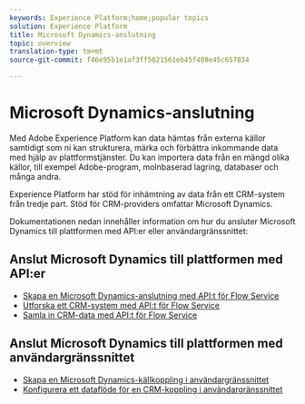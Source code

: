 ```yaml
---
keywords: Experience Platform;home;popular topics
solution: Experience Platform
title: Microsoft Dynamics-anslutning
topic: overview
translation-type: tm+mt
source-git-commit: f46e95b1e1af3ff5021561eb45f408e45c657834

---
```



# Microsoft Dynamics-anslutning

Med Adobe Experience Platform kan data hämtas från externa källor samtidigt som ni kan strukturera, märka och förbättra inkommande data med hjälp av plattformstjänster. Du kan importera data från en mängd olika källor, till exempel Adobe-program, molnbaserad lagring, databaser och många andra.

Experience Platform har stöd för inhämtning av data från ett CRM-system från tredje part. Stöd för CRM-providers omfattar Microsoft Dynamics.

Dokumentationen nedan innehåller information om hur du ansluter Microsoft Dynamics till plattformen med API:er eller användargränssnittet:

## Anslut Microsoft Dynamics till plattformen med API:er

- [Skapa en Microsoft Dynamics-anslutning med API:t för Flow Service](../../tutorials/api/create/crm/ms-dynamics.md)
- [Utforska ett CRM-system med API:t för Flow Service](../../tutorials/api/explore/crm.md)
- [Samla in CRM-data med API:t för Flow Service](../../tutorials/api/collect/crm.md)

## Anslut Microsoft Dynamics till plattformen med användargränssnittet

- [Skapa en Microsoft Dynamics-källkoppling i användargränssnittet](../../tutorials/ui/create/crm/dynamics-salesforce.md)
- [Konfigurera ett dataflöde för en CRM-koppling i användargränssnittet](../../tutorials/ui/dataflow/crm.md)